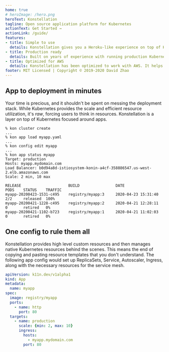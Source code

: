 ```yaml
---
home: true
# heroImage: /hero.png
heroText: Konstellation
tagline: Open source application platform for Kubernetes
actionText: Get Started →
actionLink: /guide/
features:
- title: Simple to use
  details: Konstellation gives you a Heroku-like experience on top of Kubernetes that you fully control. It gives you a CLI that manages every aspect of your app deployment. New apps are deployed in minutes with minimal configuration.
- title: Production ready
  details: Built on years of experience with running production Kubernetes clusters. Konstellation provides an integrated stack including load balancing, autoscaling, service mesh, and release management.
- title: Optimized for AWS
  details: Konstellation has been optimized to work with AWS. It helps you to set up and manage EKS clusters, nodepools, VPCs, and load balancers. It integrates with other AWS services to provide a secure and robust apps platform.
footer: MIT Licensed | Copyright © 2019-2020 David Zhao
---
```

## App to deployment in minutes

Your time is precious, and it shouldn't be spent on messing the deployment stack. While Kubernetes provides the scale and efficient resource utilization, it's *raw*, forcing users to think in resources. Konstellation is a layer on top of Kubernetes focused around apps.

```text
% kon cluster create
...
% kon app load myapp.yaml
...
% kon config edit myapp
...
% kon app status myapp
Target: production
Hosts: myapp.mydomain.com
Load Balancer: b0d94a8d-istiosystem-konin-a4cf-358886547.us-west-2.elb.amazonaws.com
Scale: 2 min, 10 max

RELEASE                     BUILD                DATE                   PODS    STATUS    TRAFFIC
myapp-20200423-1531-c495    registry/myapp:3     2020-04-23 15:31:40    2/2     released  100%
myapp-20200421-1228-c495    registry/myapp:2     2020-04-21 12:28:11    0       retired   0%
myapp-20200421-1102-b723    registry/myapp:1     2020-04-21 11:02:03    0       retired   0%
```

## One config to rule them all

Konstellation provides high level custom resources and then manages native Kubernetes resources behind the scenes. This means the end of copying and pasting resource templates that you don't understand. The following app config would set up ReplicaSets, Service, Autoscaler, Ingress, along with the necessary resources for the service mesh.

```yaml
apiVersion: k11n.dev/v1alpha1
kind: App
metadata:
  name: myapp
spec:
  image: registry/myapp
  ports:
    - name: http
      port: 80
  targets:
    - name: production
      scale: {min: 2, max: 10}
      ingress:
        hosts:
          - myapp.mydomain.com
        port: 80
```

